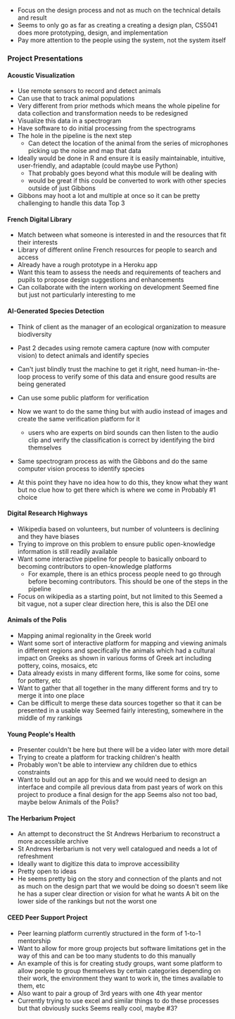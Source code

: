 - Focus on the design process and not as much on the technical details and result
- Seems to only go as far as creating a creating a design plan, CS5041 does more prototyping, design, and implementation
- Pay more attention to the people using the system, not the system itself

### Project Presentations
#### Acoustic Visualization
- Use remote sensors to record and detect animals
- Can use that to track animal populations
- Very different from prior methods which means the whole pipeline for data collection and transformation needs to be redesigned
- Visualize this data in a spectrogram
- Have software to do initial processing from the spectrograms
- The hole in the pipeline is the next step
	- Can detect the location of the animal from the series of microphones picking up the noise and map that data
- Ideally would be done in R and ensure it is easily maintainable, intuitive, user-friendly, and adaptable (could maybe use Python)
	- That probably goes beyond what this module will be dealing with
	- would be great if this could be converted to work with other species outside of just Gibbons
- Gibbons may hoot a lot and multiple at once so it can be pretty challenging to handle this data
Top 3

#### French Digital Library
- Match between what someone is interested in and the resources that fit their interests
- Library of different online French resources for people to search and access
- Already have a rough prototype in a Heroku app
- Want this team to assess the needs and requirements of teachers and pupils to propose design suggestions and enhancements
- Can collaborate with the intern working on development
Seemed fine but just not particularly interesting to me

#### AI-Generated Species Detection
- Think of client as the manager of an ecological organization to measure biodiversity
- Past 2 decades using remote camera capture (now with computer vision) to detect animals and identify species
- Can't just blindly trust the machine to get it right, need human-in-the-loop process to verify some of this data and ensure good results are being generated
- Can use some public platform for verification

- Now we want to do the same thing but with audio instead of images and create the same verification platform for it
	- users who are experts on bird sounds can then listen to the audio clip and verify the classification is correct by identifying the bird themselves
- Same spectrogram process as with the Gibbons and do the same computer vision process to identify species
- At this point they have no idea how to do this, they know what they want but no clue how to get there which is where we come in
Probably #1 choice

#### Digital Research Highways
- Wikipedia based on volunteers, but number of volunteers is declining and they have biases
- Trying to improve on this problem to ensure public open-knowledge information is still readily available
- Want some interactive pipeline for people to basically onboard to becoming contributors to open-knowledge platforms
	- For example, there is an ethics process people need to go through before becoming contributors. This should be one of the steps in the pipeline
- Focus on wikipedia as a starting point, but not limited to this
Seemed a bit vague, not a super clear direction here, this is also the DEI one

#### Animals of the Polis
- Mapping animal regionality in the Greek world
- Want some sort of interactive platform for mapping and viewing animals in different regions and specifically the animals which had a cultural impact on Greeks as shown in various forms of Greek art including pottery, coins, mosaics, etc
- Data already exists in many different forms, like some for coins, some for pottery, etc
- Want to gather that all together in the many different forms and try to merge it into one place
- Can be difficult to merge these data sources together so that it can be presented in a usable way
Seemed fairly interesting, somewhere in the middle of my rankings

#### Young People's Health
- Presenter couldn't be here but there will be a video later with more detail
- Trying to create a platform for tracking children's health
- Probably won't be able to interview any children due to ethics constraints
- Want to build out an app for this and we would need to design an interface and compile all previous data from past years of work on this project to produce a final design for the app
Seems also not too bad, maybe below Animals of the Polis?

#### The Herbarium Project
- An attempt to deconstruct the St Andrews Herbarium to reconstruct a more accessible archive
- St Andrews Herbarium is not very well catalogued and needs a lot of refreshment
- Ideally want to digitize this data to improve accessibility
- Pretty open to ideas
- He seems pretty big on the story and connection of the plants and not as much on the design part that we would be doing so doesn't seem like he has a super clear direction or vision for what he wants
A bit on the lower side of the rankings but not the worst one

#### CEED Peer Support Project
- Peer learning platform currently structured in the form of 1-to-1 mentorship
- Want to allow for more group projects but software limitations get in the way of this and can be too many students to do this manually
- An example of this is for creating study groups, want some platform to allow people to group themselves by certain categories depending on their work, the environment they want to work in, the times available to them, etc
- Also want to pair a group of 3rd years with one 4th year mentor
- Currently trying to use excel and similar things to do these processes but that obviously sucks
Seems really cool, maybe #3?